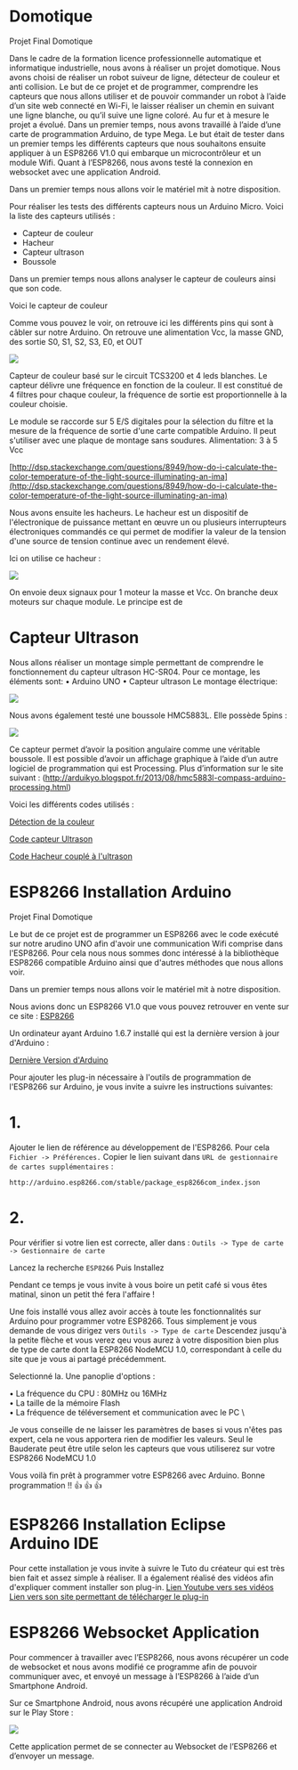 # Domotique
Projet Final Domotique



Dans le cadre de la formation licence professionnelle automatique et informatique industrielle, nous avons à réaliser un projet domotique. 
Nous avons choisi de réaliser un robot suiveur de ligne, détecteur de couleur et anti collision. Le but de ce projet et de programmer, comprendre les capteurs que nous allons utiliser et de pouvoir commander un robot à l’aide d’un site web connecté en Wi-Fi, le laisser réaliser un chemin en suivant une ligne blanche, ou qu’il suive une ligne coloré. 
Au fur et à mesure le projet a évolué. Dans un premier temps, nous avons travaillé à l’aide d’une carte de programmation Arduino, de type Mega. Le but était de tester dans un premier temps les différents capteurs que nous souhaitons ensuite appliquer à un ESP8266 V1.0 qui embarque un microcontrôleur et un module Wifi.
Quant à l’ESP8266, nous avons testé la connexion en websocket avec une application Android. 








Dans un premier temps nous allons voir le matériel mit à notre disposition. 

Pour réaliser les tests des différents capteurs nous un Arduino Micro. 
Voici la liste des capteurs utilisés :

-	Capteur de couleur
-	Hacheur
-	Capteur ultrason 
-	Boussole 

Dans un premier temps nous allons analyser le capteur de couleurs ainsi que son code. 

Voici le capteur de couleur

Comme vous pouvez le voir, on retrouve ici les différents pins qui sont à câbler sur notre Arduino. 
On retrouve une alimentation Vcc, la masse GND, des sortie S0, S1, S2, S3, E0, et OUT

![](https://github.com/marcbechi/Domotique/blob/master/IMG_20160331_104219.jpg)

Capteur de couleur basé sur le circuit TCS3200 et 4 leds blanches. Le capteur délivre une fréquence en fonction de la couleur. Il est constitué de 4 filtres pour chaque couleur, la fréquence de sortie est proportionnelle à la couleur choisie.

Le module se raccorde sur 5 E/S digitales pour la sélection du filtre et la mesure de la fréquence de sortie d'une carte compatible Arduino. Il peut s'utiliser avec une plaque de montage sans soudures.
Alimentation: 3 à 5 Vcc


[http://dsp.stackexchange.com/questions/8949/how-do-i-calculate-the-color-temperature-of-the-light-source-illuminating-an-ima](http://dsp.stackexchange.com/questions/8949/how-do-i-calculate-the-color-temperature-of-the-light-source-illuminating-an-ima)

Nous avons ensuite les hacheurs. 
Le hacheur est un dispositif de l'électronique de puissance mettant en œuvre un ou plusieurs interrupteurs électroniques commandés ce qui permet de modifier la valeur de la tension d'une source de tension continue avec un rendement élevé.
 




Ici on utilise ce hacheur :

![](https://github.com/marcbechi/Domotique/blob/master/IMG_20160331_104147.jpg)


On envoie deux signaux pour 1 moteur la masse et Vcc.
On branche deux moteurs sur chaque module. 
Le principe est de 



# Capteur Ultrason

Nous allons réaliser un montage simple permettant de comprendre le fonctionnement du capteur ultrason HC-SR04.
Pour ce montage, les éléments sont:
•	Arduino UNO
•	Capteur ultrason
Le montage électrique:
 
![](https://github.com/marcbechi/Domotique/blob/master/Montage%20arduino%20ultrason.png)


Nous avons également testé une boussole HMC5883L. Elle possède 5pins : 

![](https://github.com/marcbechi/Domotique/blob/master/Montage%20arduino%20boussole.png)

Ce capteur permet d’avoir la position angulaire comme une véritable boussole.  Il est possible d’avoir un affichage graphique à l’aide d’un autre logiciel de programmation qui est Processing. Plus d’information sur le site suivant : (http://arduikyo.blogspot.fr/2013/08/hmc5883l-compass-arduino-processing.html)

Voici les différents codes utilisés : 

[Détection de la couleur ](https://github.com/marcbechi/Domotique/blob/master/Capteur_de_couleur.ino)

[Code capteur Ultrason](https://github.com/marcbechi/Domotique/blob/master/Capteur_ultrason.ino)

[Code Hacheur couplé à l'ultrason](https://github.com/marcbechi/Domotique/blob/master/Capteur_ultrason.ino) 


# ESP8266 Installation Arduino
Projet Final Domotique


Le but de ce projet est de programmer un  ESP8266 avec le code exécuté sur notre arudino UNO afin d'avoir une communication Wifi comprise dans l'ESP8266.
Pour cela nous nous sommes donc intéressé à la bibliothèque ESP8266 compatible Arduino ainsi que d'autres méthodes que nous allons voir. 

Dans un premier temps nous allons voir le matériel mit à notre disposition. 

Nous avions donc un ESP8266 V1.0 que vous pouvez retrouver en vente sur ce site :
[ESP8266](http://e.banana-pi.fr/fr/recherche?controller=search&orderby=position&orderway=desc&search_query=esp8266)

Un ordinateur ayant Arduino 1.6.7 installé qui est la dernière version à jour d'Arduino :

[Dernière Version d'Arduino](https://www.arduino.cc/en/Main/Software)

Pour ajouter les plug-in nécessaire à l'outils de programmation de l'ESP8266 sur Arduino, je vous invite a suivre les instructions suivantes: 

# 1.
Ajouter le lien de référence au développement de l'ESP8266. 
Pour cela 
`Fichier -> Préférences.`
Copier le lien suivant dans `URL de gestionnaire de cartes supplémentaires` :

`http://arduino.esp8266.com/stable/package_esp8266com_index.json`

# 2.
Pour vérifier si votre lien est correcte, aller dans :
`Outils -> Type de carte -> Gestionnaire de carte`

Lancez la recherche `ESP8266`
Puis Installez 

Pendant ce temps je vous invite à vous boire un petit café si vous êtes matinal, sinon un petit thé fera l'affaire ! 

Une fois installé vous allez avoir accès à toute les fonctionnalités sur Arduino pour programmer votre ESP8266. 
Tous simplement je vous demande de vous dirigez vers `Outils -> Type de carte` 
Descendez jusqu'à la petite flèche et vous verez qeu vous aurez à votre disposition bien plus de type de carte dont la ESP8266 NodeMCU 1.0, correspondant à celle du site que je vous ai partagé précédemment. 

Selectionné la. 
Une panoplie d'options : 

• La fréquence du CPU : 80MHz ou 16MHz \
• La taille de la mémoire Flash \
• La fréquence de téléversement et communication avec le PC \

Je vous conseille de ne laisser les paramètres de bases si vous n'êtes pas expert, cela ne vous apportera rien de modifier les valeurs. 
Seul le Bauderate peut être utile selon les capteurs que vous utiliserez sur votre ESP8266 NodeMCU 1.0


Vous voilà fin prêt à programmer votre ESP8266 avec Arduino. 
Bonne programmation !! :+1: :+1: :+1:  


# ESP8266 Installation Eclipse Arduino IDE

Pour cette installation je vous invite à suivre le Tuto du créateur qui est très bien fait et assez simple à réaliser.
Il a également réalisé des vidéos afin d'expliquer comment installer son plug-in. 
[Lien Youtube vers ses vidéos](https://www.youtube.com/playlist?list=PLCSjf7QmP3TDPSjT_5UIp0DHXzKdhIQsF)
[Lien vers son site permettant de télécharger le plug-in](http://eclipse.baeyens.it/)

# ESP8266 Websocket Application

Pour commencer à travailler avec l’ESP8266, nous avons récupérer un code de websocket et nous avons modifié ce programme afin de pouvoir communiquer avec, et envoyé un message à l’ESP8266 à l’aide d’un Smartphone Android. 

Sur ce Smartphone Android, nous avons récupéré une application Android sur le Play Store : 

![](https://github.com/marcbechi/Domotique/blob/master/Screenshot_2016-03-31-11-34-45.png)

Cette application permet de se connecter au Websocket de l’ESP8266 et d’envoyer un message. 
